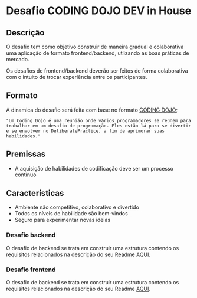 # Desafio CODING DOJO DEV in House



## Descrição

O desafio tem como objetivo construir de maneira gradual e colaborativa uma aplicação de formato frontend/backend, utlizando as boas práticas de mercado.

Os desafios de frontend/backend deverão ser feitos de forma colaborativa com o intuito de trocar experiência entre os participantes.

## Formato

A dinamica do desafio será feita com base no formato [CODING DOJO](https://codingdojo.org/WhatIsCodingDojo/);

```
"Um Coding Dojo é uma reunião onde vários programadores se reúnem para trabalhar em um desafio de programação. Eles estão lá para se divertir e se envolver no DeliberatePractice, a fim de aprimorar suas habilidades."
```

## Premissas

- A aquisição de habilidades de codificação deve ser um processo contínuo

## Características

- Ambiente não competitivo, colaborativo e divertido
- Todos os níveis de habilidade são bem-vindos
- Seguro para experimentar novas ideias



### Desafio backend

O desafio de backend se trata em construir uma estrutura contendo os requisitos relacionados na descrição do seu Readme [AQUI](./backend/README.md).

### Desafio frontend

O desafio de backend se trata em construir uma estrutura contendo os requisitos relacionados na descrição do seu Readme [AQUI](./frontend/README.md).



















